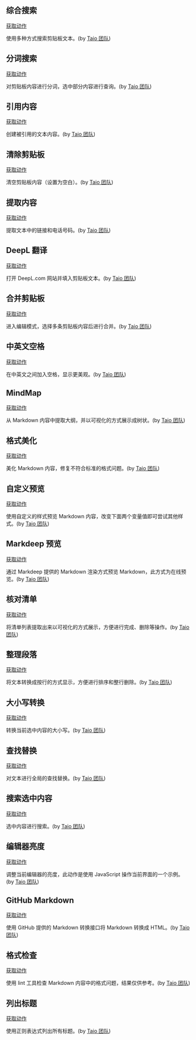 ## 综合搜索

<a href='/docs/cn/actions/builtin/universal-search.json'>获取动作</a>

使用多种方式搜索剪贴板文本。(by [Taio 团队](https://taio.app/cn/))

## 分词搜索

<a href='/docs/cn/actions/builtin/text-tokenization.json'>获取动作</a>

对剪贴板内容进行分词，选中部分内容进行查询。(by [Taio 团队](https://taio.app/cn/))

## 引用内容

<a href='/docs/cn/actions/builtin/quote.json'>获取动作</a>

创建被引用的文本内容。(by [Taio 团队](https://taio.app/cn/))

## 清除剪贴板

<a href='/docs/cn/actions/builtin/clear-clipboard.json'>获取动作</a>

清空剪贴板内容（设置为空白）。(by [Taio 团队](https://taio.app/cn/))

## 提取内容

<a href='/docs/cn/actions/builtin/extract-content.json'>获取动作</a>

提取文本中的链接和电话号码。(by [Taio 团队](https://taio.app/cn/))

## DeepL 翻译

<a href='/docs/cn/actions/builtin/deepl-translate.json'>获取动作</a>

打开 DeepL.com 网站并填入剪贴板文本。(by [Taio 团队](https://taio.app/cn/))

## 合并剪贴板

<a href='/docs/cn/actions/builtin/merge-clippings.json'>获取动作</a>

进入编辑模式，选择多条剪贴板内容后进行合并。(by [Taio 团队](https://taio.app/cn/))

## 中英文空格

<a href='/docs/cn/actions/builtin/pangu.json'>获取动作</a>

在中英文之间加入空格，显示更美观。(by [Taio 团队](https://taio.app/cn/))

## MindMap

<a href='/docs/cn/actions/builtin/mindmap.json'>获取动作</a>

从 Markdown 内容中提取大纲，并以可视化的方式展示成树状。(by [Taio 团队](https://taio.app/cn/))

## 格式美化

<a href='/docs/cn/actions/builtin/beautify.json'>获取动作</a>

美化 Markdown 内容，修复不符合标准的格式问题。(by [Taio 团队](https://taio.app/cn/))

## 自定义预览

<a href='/docs/cn/actions/builtin/custom-preview.json'>获取动作</a>

使用自定义的样式预览 Markdown 内容，改变下面两个变量值即可尝试其他样式。(by [Taio 团队](https://taio.app/cn/))

## Markdeep 预览

<a href='/docs/cn/actions/builtin/markdeep-preview.json'>获取动作</a>

通过 Markdeep 提供的 Markdown 渲染方式预览 Markdown，此方式为在线预览。(by [Taio 团队](https://taio.app/cn/))

## 核对清单

<a href='/docs/cn/actions/builtin/checklist.json'>获取动作</a>

将清单列表提取出来以可视化的方式展示，方便进行完成、删除等操作。(by [Taio 团队](https://taio.app/cn/))

## 整理段落

<a href='/docs/cn/actions/builtin/lines-view.json'>获取动作</a>

将文本转换成按行的方式显示，方便进行排序和整行删除。(by [Taio 团队](https://taio.app/cn/))

## 大小写转换

<a href='/docs/cn/actions/builtin/text-case.json'>获取动作</a>

转换当前选中内容的大小写。(by [Taio 团队](https://taio.app/cn/))

## 查找替换

<a href='/docs/cn/actions/builtin/search-replace.json'>获取动作</a>

对文本进行全局的查找替换。(by [Taio 团队](https://taio.app/cn/))

## 搜索选中内容

<a href='/docs/cn/actions/builtin/search-selected.json'>获取动作</a>

选中内容进行搜索。(by [Taio 团队](https://taio.app/cn/))

## 编辑器亮度

<a href='/docs/cn/actions/builtin/editor-brightness.json'>获取动作</a>

调整当前编辑器的亮度，此动作是使用 JavaScript 操作当前界面的一个示例。(by [Taio 团队](https://taio.app/cn/))

## GitHub Markdown

<a href='/docs/cn/actions/builtin/github-markdown.json'>获取动作</a>

使用 GitHub 提供的 Markdown 转换接口将 Markdown 转换成 HTML。(by [Taio 团队](https://taio.app/cn/))

## 格式检查

<a href='/docs/cn/actions/builtin/markdown-lint.json'>获取动作</a>

使用 lint 工具检查 Markdown 内容中的格式问题，结果仅供参考。(by [Taio 团队](https://taio.app/cn/))

## 列出标题

<a href='/docs/cn/actions/builtin/list-headings.json'>获取动作</a>

使用正则表达式列出所有标题。(by [Taio 团队](https://taio.app/cn/))